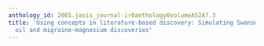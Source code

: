 ```yaml
---
anthology_id: 2001.jasis_journal-ir0anthology0volumeA52A7.3
title: 'Using concepts in literature-based discovery: Simulating Swanson''s Raynaud-fish
  oil and migraine-magnesium discoveries'
---
```

